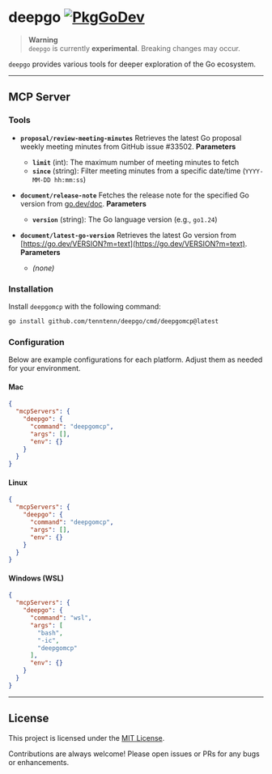 # deepgo [![PkgGoDev](https://pkg.go.dev/badge/github.com/tenntenn/deepgo)](https://pkg.go.dev/github.com/tenntenn/deepgo)

> **Warning**  
> `deepgo` is currently **experimental**. Breaking changes may occur.

`deepgo` provides various tools for deeper exploration of the Go ecosystem.

---

## MCP Server

### Tools

- **`proposal/review-meeting-minutes`**
  Retrieves the latest Go proposal weekly meeting minutes from GitHub issue #33502.
  **Parameters**
  - **`limit`** (int): The maximum number of meeting minutes to fetch
  - **`since`** (string): Filter meeting minutes from a specific date/time (`YYYY-MM-DD hh:mm:ss`)

- **`document/release-note`**
  Fetches the release note for the specified Go version from [go.dev/doc](https://go.dev/doc).
  **Parameters**
  - **`version`** (string): The Go language version (e.g., `go1.24`)

- **`document/latest-go-version`**
  Retrieves the latest Go version from [https://go.dev/VERSION?m=text](https://go.dev/VERSION?m=text).
  **Parameters**
  - *(none)*

### Installation

Install `deepgomcp` with the following command:

```bash
go install github.com/tenntenn/deepgo/cmd/deepgomcp@latest
```

### Configuration

Below are example configurations for each platform. Adjust them as needed for your environment.

#### Mac

```json
{
  "mcpServers": {
    "deepgo": {
      "command": "deepgomcp",
      "args": [],
      "env": {}
    }
  }
}
```

#### Linux

```json
{
  "mcpServers": {
    "deepgo": {
      "command": "deepgomcp",
      "args": [],
      "env": {}
    }
  }
}
```

#### Windows (WSL)

```json
{
  "mcpServers": {
    "deepgo": {
      "command": "wsl",
      "args": [
        "bash",
        "-ic",
        "deepgomcp"
      ],
      "env": {}
    }
  }
}
```

---

## License

This project is licensed under the [MIT License](./LICENSE).

Contributions are always welcome! Please open issues or PRs for any bugs or enhancements.
